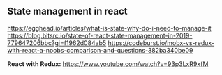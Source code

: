 ## State management in react

https://egghead.io/articles/what-is-state-why-do-i-need-to-manage-it
https://blog.bitsrc.io/state-of-react-state-management-in-2019-779647206bbc?gi=f1962d084ab5
https://codeburst.io/mobx-vs-redux-with-react-a-noobs-comparison-and-questions-382ba340be09

**React with Redux:**
https://www.youtube.com/watch?v=93p3LxR9xfM
